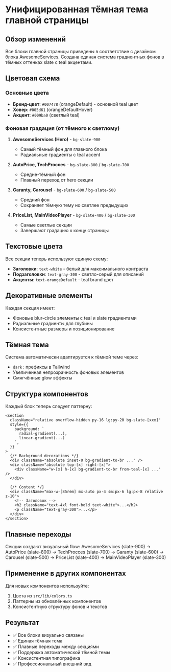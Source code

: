 # Унифицированная тёмная тема главной страницы

## Обзор изменений

Все блоки главной страницы приведены в соответствие с дизайном блока AwesomeServices. Создана единая система градиентных фонов в тёмных оттенках slate с teal акцентами.

## Цветовая схема

### Основные цвета
- **Бренд-цвет**: `#007478` (orangeDefault) - основной teal цвет
- **Ховер**: `#005d61` (orangeDefaultHover)
- **Акцент**: `#009ba0` (светлый teal)

### Фоновая градация (от тёмного к светлому)

1. **AwesomeServices (Hero)** - `bg-slate-900`
   - Самый тёмный фон для главного блока
   - Радиальные градиенты с teal accent

2. **AutoPrice, TechProcces** - `bg-slate-800` / `bg-slate-700` 
   - Средне-тёмный фон
   - Плавный переход от hero секции

3. **Garanty, Carousel** - `bg-slate-600` / `bg-slate-500`
   - Средний фон
   - Сохраняет тёмную тему но светлее предыдущих

4. **PriceList, MainVideoPlayer** - `bg-slate-400` / `bg-slate-300`
   - Самые светлые секции
   - Завершают градацию к концу страницы

## Текстовые цвета

Все секции теперь используют единую схему:
- **Заголовки**: `text-white` - белый для максимального контраста
- **Подзаголовки**: `text-gray-300` - светло-серый для описаний
- **Акценты**: `text-orangeDefault` - teal brand цвет

## Декоративные элементы

Каждая секция имеет:
- Фоновые blur-circle элементы с teal и slate градиентами
- Радиальные градиенты для глубины
- Консистентные размеры и позиционирование

## Тёмная тема

Система автоматически адаптируется к тёмной теме через:
- `dark:` префиксы в Tailwind
- Увеличенная непрозрачность фоновых элементов
- Смягчённые glow эффекты

## Структура компонентов

Каждый блок теперь следует паттерну:

```tsx
<section
  className="relative overflow-hidden py-16 lg:py-20 bg-slate-[xxx]"
  style={{
    background: `
      radial-gradient(...),
      linear-gradient(...)
    `,
  }}
>
  {/* Background decorations */}
  <div className="absolute inset-0 bg-gradient-to-br ..." />
  <div className="absolute top-[x] right-[x]">
    <div className="w-[x] h-[x] bg-gradient-to-br from-teal-[x] ..." />
  </div>
  
  {/* Content */}
  <div className="max-w-[85rem] mx-auto px-4 sm:px-6 lg:px-8 relative z-10">
    <!-- Заголовок -->
    <h2 className="text-4xl font-bold text-white">...</h2>
    <p className="text-gray-300">...</p>
  </div>
</section>
```

## Плавные переходы

Секции создают визуальный flow:
AwesomeServices (slate-900) → AutoPrice (slate-800) → TechProcces (slate-700) → Garanty (slate-600) → Carousel (slate-500) → PriceList (slate-400) → MainVideoPlayer (slate-300)

## Применение в других компонентах

Для новых компонентов используйте:
1. Цвета из `src/lib/colors.ts`
2. Паттерны из обновлённых компонентов
3. Консистентную структуру фонов и текстов

## Результат

- ✅ Все блоки визуально связаны
- ✅ Единая тёмная тема
- ✅ Плавные переходы между секциями
- ✅ Поддержка автоматической тёмной темы
- ✅ Консистентная типографика
- ✅ Профессиональный внешний вид
